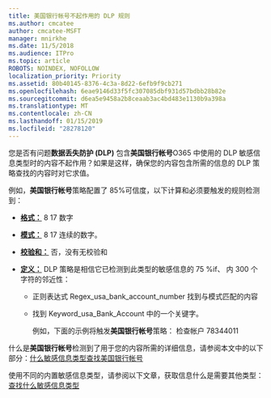 ```yaml
---
title: 美国银行帐号不起作用的 DLP 规则
ms.author: cmcatee
author: cmcatee-MSFT
manager: mnirkhe
ms.date: 11/5/2018
ms.audience: ITPro
ms.topic: article
ROBOTS: NOINDEX, NOFOLLOW
localization_priority: Priority
ms.assetid: 80b40145-8376-4c3a-8d22-6efb9f9cb271
ms.openlocfilehash: 6eae9146d33f5fc307085dbf931d57bdbb28b82e
ms.sourcegitcommit: d6ea5e9458a2b8ceaab3ac4bd483e1130b9a398a
ms.translationtype: MT
ms.contentlocale: zh-CN
ms.lasthandoff: 01/15/2019
ms.locfileid: "28278120"
---
```

您是否有问题**数据丢失防护 (DLP)** 包含**美国银行帐号**O365 中使用的 DLP 敏感信息类型时的内容不起作用？如果是这样，确保您的内容包含所需的信息的 DLP 策略查找的内容时对它求值。 
  
例如，**美国银行帐号**策略配置了 85%可信度，以下计算和必须要触发的规则检测到： 
  
- **[格式：](https://docs.microsoft.com/en-us/office365/securitycompliance/what-the-sensitive-information-types-look-for#format-77)** 8 17 数字 
    
- **[模式：](https://docs.microsoft.com/en-us/office365/securitycompliance/what-the-sensitive-information-types-look-for#pattern-77)** 8 17 连续的数字。 
    
- **[校验和：](https://docs.microsoft.com/en-us/office365/securitycompliance/what-the-sensitive-information-types-look-for#checksum-76)** 否，没有无校验和 
    
- **[定义：](https://docs.microsoft.com/en-us/office365/securitycompliance/what-the-sensitive-information-types-look-for)** DLP 策略是相信它已检测到此类型的敏感信息的 75 %if、 内 300 个字符的邻近性： 
    
  - 正则表达式 Regex_usa_bank_account_number 找到与模式匹配的内容
    
  - 找到 Keyword_usa_Bank_Account 中的一个关键字。
    
    例如，下面的示例将触发**美国银行帐号**策略： 检查帐户 78344011 
    
什么是**美国银行帐号**检测到了用于您的内容所需的详细信息，请参阅本文中的以下部分：[什么敏感信息类型查找美国银行帐号](https://docs.microsoft.com/en-us/office365/securitycompliance/what-the-sensitive-information-types-look-for#us-bank-account-number)
  
使用不同的内置敏感信息类型，请参阅以下文章，获取信息什么是需要其他类型：[查找什么敏感信息类型](https://docs.microsoft.com/en-us/office365/securitycompliance/what-the-sensitive-information-types-look-for)
  


